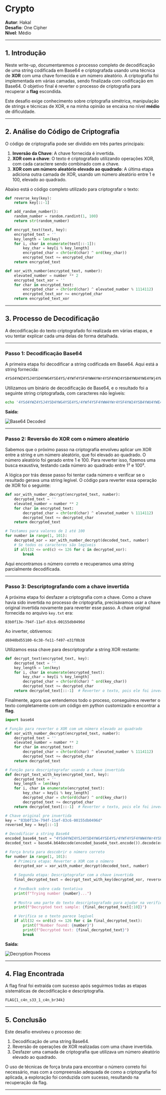 
# **Crypto**

**Autor**: Hakal  
**Desafio**: One Cipher  
**Nível**: Médio  

---

## **1. Introdução**

Neste write-up, documentaremos o processo completo de decodificação de uma string codificada em Base64 e criptografada usando uma técnica de **XOR** com uma chave fornecida e um número aleatório. A criptografia foi implementada em várias camadas, sendo finalizada com codificação em Base64. O objetivo final é reverter o processo de criptografia para recuperar a **flag** escondida.

Este desafio exige conhecimento sobre criptografia simétrica, manipulação de strings e técnicas de XOR, e na minha opinião se encaixa no nível **médio** de dificuldade.

---

## **2. Análise do Código de Criptografia**

O código de criptografia pode ser dividido em três partes principais:

1. **Inversão da Chave**: A chave fornecida é invertida.
2. **XOR com a chave**: O texto é criptografado utilizando operações XOR, com cada caractere sendo combinado com a chave.
3. **XOR com um número aleatório elevado ao quadrado**: A última etapa adiciona outra camada de XOR, usando um número aleatório entre 1 e 100, elevado ao quadrado.

Abaixo está o código completo utilizado para criptografar o texto:

```python
def reverse_key(key):
    return key[::-1]

def add_random_number():
    random_number = random.randint(1, 100)
    return str(random_number)

def encrypt_text(text, key):
    encrypted_text = ''
    key_length = len(key)
    for i, char in enumerate(text[::-1]):
        key_char = key[i % key_length]
        encrypted_char = chr(ord(char) ^ ord(key_char))
        encrypted_text += encrypted_char
    return encrypted_text

def xor_with_number(encrypted_text, number):
    elevated_number = number ** 2
    encrypted_text_xor = ''
    for char in encrypted_text:
        encrypted_char = chr(ord(char) ^ elevated_number % 1114112)
        encrypted_text_xor += encrypted_char
    return encrypted_text_xor
```

---

## **3. Processo de Decodificação**

A decodificação do texto criptografado foi realizada em várias etapas, e vou tentar explicar cada uma delas de forma detalhada.

---

### **Passo 1: Decodificação Base64**

A primeira etapa foi decodificar a string codificada em Base64. Aqui está a string fornecida:

```bash
4YSd4YWZ4YSJ4YSD4YWG4YSE4YS/4YWf4YSF4YWW4YWr4YSF4YW24YSB4YWU4YWE4YWj4YWH4YWW4YSC4YWq4YSE4YWS4YSl4YWx4YWx4YW1
```

Utilizamos um binário de decodificação de Base64, e o resultado foi a seguinte string criptografada, com caracteres não legíveis:


```bash
echo '4YSd4YWZ4YSJ4YSD4YWG4YSE4YS/4YWf4YSF4YWW4YWr4YSF4YW24YSB4YWU4YWE4YWj4YWH4YWW4YSC4YWq4YSE4YWS4YSl4YWx4YWx4YW1' | base64 -d
```

**Saída:**

![Base64 Decoded](1.png)

---

### **Passo 2: Reversão do XOR com o número aleatório**

Sabemos que o próximo passo na criptografia envolveu aplicar um XOR entre a string e um número aleatório, que foi elevado ao quadrado. O número aleatório foi gerado entre 1 e 100. Para reverter isso, fizemos uma busca exaustiva, testando cada número ao quadrado entre 1² e 100².

A lógica por trás desse passo foi tentar cada número e verificar se o resultado gerava uma string legível. O código para reverter essa operação de XOR foi o seguinte:

```python
def xor_with_number_decrypt(encrypted_text, number):
    decrypted_text = ''
    elevated_number = number ** 2
    for char in encrypted_text:
        decrypted_char = chr(ord(char) ^ elevated_number % 1114112)
        decrypted_text += decrypted_char
    return decrypted_text

# Testamos para valores de 1 até 100
for number in range(1, 101):
    decrypted_xor = xor_with_number_decrypt(decoded_text, number)
    # Se todos os caracteres são legíveis
    if all(32 <= ord(c) <= 126 for c in decrypted_xor):
        break
```

Aqui encontramos o número correto e recuperamos uma string parcialmente decodificada.

---

### **Passo 3: Descriptografando com a chave invertida**

A próxima etapa foi desfazer a criptografia com a chave. Como a chave havia sido invertida no processo de criptografia, precisávamos usar a chave original invertida novamente para reverter esse passo. A chave original fornecida no arquivo `key.txt` era:

```
83b0f13e-794f-11ef-83c6-00155db0496d
```

Ao inverter, obtivemos:

```
d6940bd55100-6c38-fe11-f497-e31f0b38
```

Utilizamos essa chave para descriptografar a string XOR restante:

```python
def decrypt_text(encrypted_text, key):
    decrypted_text = ''
    key_length = len(key)
    for i, char in enumerate(encrypted_text):
        key_char = key[i % key_length]
        decrypted_char = chr(ord(char) ^ ord(key_char))
        decrypted_text += decrypted_char
    return decrypted_text[::-1]  # Reverter o texto, pois ele foi invertido na criptografia
```

Finalmente, agora que entendemos todo o proceso, conseguimos reverter o texto completamente com um código em python customizado e encontrar a **flag**.

```python
import base64

# Função para reverter o XOR com um número elevado ao quadrado
def xor_with_number_decrypt(encrypted_text, number):
    decrypted_text = ''
    elevated_number = number ** 2
    for char in encrypted_text:
        decrypted_char = chr(ord(char) ^ elevated_number % 1114112)
        decrypted_text += decrypted_char
    return decrypted_text

# Função para descriptografar usando a chave invertida
def decrypt_text_with_key(encrypted_text, key):
    decrypted_text = ''
    key_length = len(key)
    for i, char in enumerate(encrypted_text):
        key_char = key[i % key_length]
        decrypted_char = chr(ord(char) ^ ord(key_char))
        decrypted_text += decrypted_char
    return decrypted_text[::-1]  # Reverter o texto, pois ele foi invertido na criptografia

# Chave original pre invertida
key = "83b0f13e-794f-11ef-83c6-00155db0496d"
reversed_key = key[::-1]

# Decodificar a string Base64
encoded_base64_text = "4YSd4YWZ4YSJ4YSD4YWG4YSE4YS/4YWf4YSF4YWW4YWr4YSF4YW24YSB4YWU4YWE4YWj4YWH4YWW4YSC4YWq4YSE4YWS4YSl4YWx4YWx4YW1"
decoded_text = base64.b64decode(encoded_base64_text.encode()).decode(errors='ignore')

# Força bruta para descobrir o número correto
for number in range(1, 101):
    # Primeira etapa: Reverter o XOR com o número
    decrypted_xor = xor_with_number_decrypt(decoded_text, number)
    
    # Segunda etapa: Descriptografar com a chave invertida
    final_decrypted_text = decrypt_text_with_key(decrypted_xor, reversed_key)
    
    # Feedback sobre cada tentativa
    print(f"Trying number {number}...")
    
    # Mostra uma parte do texto descriptografado para ajudar na verificação
    print(f"Decrypted text sample: {final_decrypted_text[:10]}")

    # Verifica se o texto parece legível
    if all(32 <= ord(c) <= 126 for c in final_decrypted_text):
        print(f"Number found: {number}")
        print(f"Decrypted text: {final_decrypted_text}")
        break
```

**Saída:**

![Decryption Process](2.png)

---

## **4. Flag Encontrada**

A flag final foi extraída com sucesso após seguirmos todas as etapas sistemáticas de decodificação e descriptografia.

```
FLAG{1_c4n_s33_1_c4n_br34k}
```

---

## **5. Conclusão**

Este desafio envolveu o processo de:

1. Decodificação de uma string Base64.
2. Reversão de operações de XOR realizadas com uma chave invertida.
3. Desfazer uma camada de criptografia que utilizava um número aleatório elevado ao quadrado.

O uso de técnicas de força bruta para encontrar o número correto foi necessário, mas com a compreensão adequada de como a criptografia foi aplicada, a exploração foi conduzida com sucesso, resultando na recuperação da flag.

---
